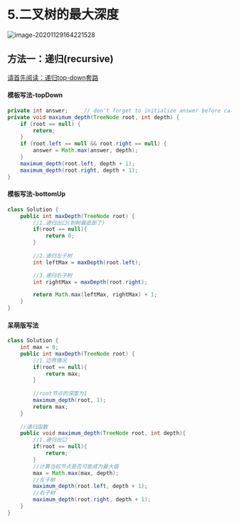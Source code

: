 # 5.二叉树的最大深度

![image-20201129164221528](https://raw.githubusercontent.com/TWDH/Leetcode-From-Zero/master/img/image-20201129164221528.png)

## 方法一：递归(recursive)

[请首先阅读：递归top-down套路](../b.大赫的套路-递归.md)

#### 模板写法-topDown

```java
private int answer;		// don't forget to initialize answer before call maximum_depth
private void maximum_depth(TreeNode root, int depth) {
    if (root == null) {
        return;
    }
    if (root.left == null && root.right == null) {
        answer = Math.max(answer, depth);
    }
    maximum_depth(root.left, depth + 1);
    maximum_depth(root.right, depth + 1);
}
```

#### 模板写法-bottomUp

```java
class Solution {
    public int maxDepth(TreeNode root) {
        //1.递归出口(到树最底部了)
        if(root == null){
            return 0;
        }
        
        //2.递归左子树
        int leftMax = maxDepth(root.left);

        //3.递归右子树
        int rightMax = maxDepth(root.right);

        return Math.max(leftMax, rightMax) + 1;        
    }
}
```

#### 呆萌版写法

```java
class Solution {
    int max = 0;
    public int maxDepth(TreeNode root) {
        //1.边界情况
        if(root == null){
            return max;
        }
        
        //root节点的深度为1
        maximum_depth(root, 1);
        return max; 
    }
    
    //递归函数
    public void maximum_depth(TreeNode root, int depth){
        //1.递归出口
        if(root == null){
            return;
        }
        //计算当前节点是否可能成为最大值
        max = Math.max(max, depth);
        //左子树
        maximum_depth(root.left, depth + 1);
        //右子树
        maximum_depth(root.right, depth + 1);
    }
}
```

